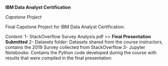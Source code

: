 **IBM Data Analyst Certification**

*Capstone Project*

Final Capstone Project for IBM Data Analyst Certification.

*Content:*
1- StackOverflow Survey Analysis.pdf >> **Final Presentation Submitted**
2- Datasets folder: Datasets shared from the course instructors, contains the 2019 Survey collected from StackOverflow
3- Jupyter Notebooks: Contains the Python code developed during the course with results that were compiled in the final presentation

